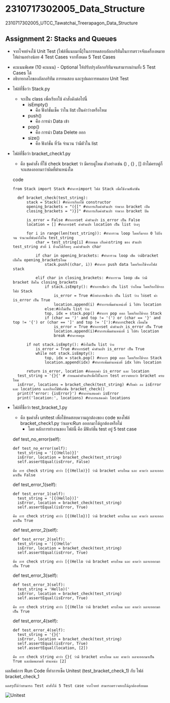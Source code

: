 # 2310717302005_Data_Structure
2310717302005_UTCC_Tawatchai_Treerapagon_Data_Structure
## Assignment 2: Stacks and Queues
- จากโจทย์จงใช้ Unit Test (ไฟล์ที่แนบมานี้)ในการทดสอบอัลกอริทึมในการตรวจจับเครื่องหมายให้ผ่านอย่างน้อย 4 Test Cases จากทั้งหมด 5 Test Cases
* คะแนนพิเศษ (10 คะแนน) - Optional ให้ปรับปรุงอัลกอริทึมจนสามารถผ่านทั้ง 5 Test Cases ได้ 
* อธิบายกลไกของอัลกอริทึม การทดสอบ และรูปผลการทดสอบ Unit Test 
- ไฟล์ที่ชื่อว่า Stack.py
    - จะเป็น class เพื่อเรียกใช้ คำสั่งดังต่อไปนี้
      - isEmpty()
        - คือ ฟังก์ชั่นเช็ค ว่าใน list เป็นค่าว่างหรือไหม
      - push()
        - คือ การนำ Data เข้า 
      - pop()
        - คือ การนำ Data Delete ออก
      - size()
        - คือ ฟังก์ชั่น ที่วัด จำนวน ว่ามีตัวใน list
  
- ไฟล์ที่ชื่อว่า bracket_check1.py
    - คือ ชุดคำสั่ง ที่ใช้ check bracket ว่า มีครบคู่ไหม ตัวอย่างเช่น () , {} , [] ถ้าไม่ครบคู่ก็จะแสดงออกมาว่าผิดที่ตำแหน่งใด

  code
      
      from Stack import Stack #ทำการimport ไฟล์ Stack เพื่อใช้งานฟังก์ชั่น

        def bracket_check(test_string):
            stack = Stack() #ทำการเรียกใช้ constructor 
            opening_brackets = "({[" #ทำการเก็บค่าตัวแปร จำพวก bracket เปิด
            closing_brackets = ")}]" #ทำการเก็บค่าตัวแปร จำพวก bracket ปิด

            is_error = False #ทำการset ค่าตัวแปร is_error เป็น False
            location = [] #ทำการset ค่าตัวแปร location เป็น list ว่างๆ

            for i in range(len(test_string)): #ทำการวน loop โดยเริ่มจาก 0 ไปถึงจน จำนวนที่นับค่าได้ใน test_string
                char = test_string[i] #กำหนด เก็บค่าstring ของ ตัวแปร test_string ตัวที่ i ที่วนไปเรื่อยๆ ลงค่าตัวแปร char 

                if char in opening_brackets: #ทำการวน loop เช็ค ว่ามีbracket เปิดใน opening_bracketsไหม
                    stack.push((char, i)) #ทำการ push data โดยเรียกใช้จากไฟล์ stack

                elif char in closing_brackets: #ทำการวน loop เช็ค ว่ามี bracket ปิดใน closing_brackets
                    if stack.isEmpty(): #ทำการเช็คว่า เป็น list ว่างไหม โดยเรียกใช้จากไฟล์ Stack
                        is_error = True #ถ้าทำการเช็คว่า เป็น list ว่าง ให้set ค่า is_error เป็น True
                        location.append(i) #ทำการเพิ่มตำแหน่งที่ i ไปยัง location
                    else:#ถ้าไม่เป็น list ว่าง
                    top, idx = stack.pop() #ทำการ pop ออก โดยเรียกใช้จาก Stack
                    if (char == ')' and top != '(') or (char == '}' and top != '{') or (char == ']' and top != '['):#ทำการcheck เงื่อนไข
                        is_error = True #ทำการset ค่าตัวแปร is_error เป็น True
                        location.append(i)#ทำการเพิ่มตำแหน่งที่ i ไปยัง location
                        break #ทำการหยุด

            if not stack.isEmpty(): #ถ้าไม่เป็น list ว่าง
                is_error = True #ทำการset ค่าตัวแปร is_error เป็น True
                while not stack.isEmpty():
                    top, idx = stack.pop() #ทำการ pop ออก โดยเรียกใช้จาก Stack
                    location.append(idx) #ทำการเพิ่มตำแหน่งที่ idx ไปยัง location

            return is_error, location #ส่งออกค่า is_error และ location
        test_string = '{}{' # กำหนดค่าตัวแปรเพื่อใช้ในการ test ตรวจสอบว่า bracket ครบไหม
        isError, locations = bracket_check(test_string) #เก็บค่า ลง isError และ locations และเรียกใช้ฟังก์ชั่น bracket_check()
        print(f'error: {isError}') #ทำการแสดงค่า isError
        print('location:', locations) #ทำการแสดงค่า locations
  
- ไฟล์ที่ชื่อว่า test_bracket_1.py
    - คือ ชุดคำสั่ง unitest เพื่อใช้ทดสอบความถูกต้องของ code ของไฟล์ bracket_check1.py ว่าผลจะRun อออกมาได้ถูกต้องหรือไม่
      - โดย หลักการทำงานของ ไฟล์นี้ คือ มีฟังก์ชั่น test อยู่ 5 test case
     
  
  def test_no_error(self):
  
      def test_no_error(self):
        test_string = '[{(Hello)}]'
        isError, location = bracket_check(test_string)
        self.assertEqual(isError, False)

      คือ การ check string คำว่า [{(Hello)}] ว่ามี bracket ครบไหม และ คาดว่า ผลจะออกมาเป็น False

  def test_error_1(self):
  
      def test_error_1(self):
        test_string = '[{(Hello})]'
        isError, location = bracket_check(test_string)
        self.assertEqual(isError, True)
  
      คือ การ check string คำว่า [{(Hello})] ว่ามี bracket ครบไหม และ คาดว่า ผลจะออกมาเป็น True
  
  def test_error_2(self):
  
      def test_error_2(self):
        test_string = '[{(Hello'
        isError, location = bracket_check(test_string)
        self.assertEqual(isError, True)
  
      คือ การ check string คำว่า [{(Hello ว่ามี bracket ครบไหม และ คาดว่า ผลจะออกมาเป็น True

  def test_error_3(self):

      def test_error_3(self):
        test_string = 'Hello)('
        isError, location = bracket_check(test_string)
        self.assertEqual(isError, True)
  
      คือ การ check string คำว่า [{(Hello ว่ามี bracket ครบไหม และ คาดว่า ผลจะออกมาเป็น True
  
  def test_error_4(self):

      def test_error_4(self):
        test_string = '{}{'
        isError, location = bracket_check(test_string)
        self.assertEqual(isError, True)
        self.assertEqual(location, [2])
        
      คือ การ check string คำว่า {}{ ว่ามี bracket ครบไหม และ คาดว่า ผลจะออกมาเป็น True และผิดพลาดที่ ตำแหน่ง [2]

ผลลัพธ์การ Run Code ที่ทำการเช็ค Unitest (test_bracket_check_1) กับ ไฟล์ bracket_check_1 

    ผลสรุปได้ว่าสามารถ Test คำสั่งได้ 5 Test case จากโจทย์ สามารถตรวจสอบได้ถูกต้องทั่งหมด
![Unitest](https://github.com/DionTawatchai/2310717302005_Data_Structure/assets/150526207/3fec6b12-35b0-438d-9936-9ecb8cd3e5ec)

